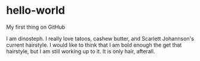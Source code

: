 # hello-world
My first thing on GitHub

I am dinosteph. I really love tatoos, cashew butter, and Scarlett Johannson's current hairstyle. I would like to think that I am bold enough the get that hairstyle, but I am still working up to it. It is only hair, afterall.
